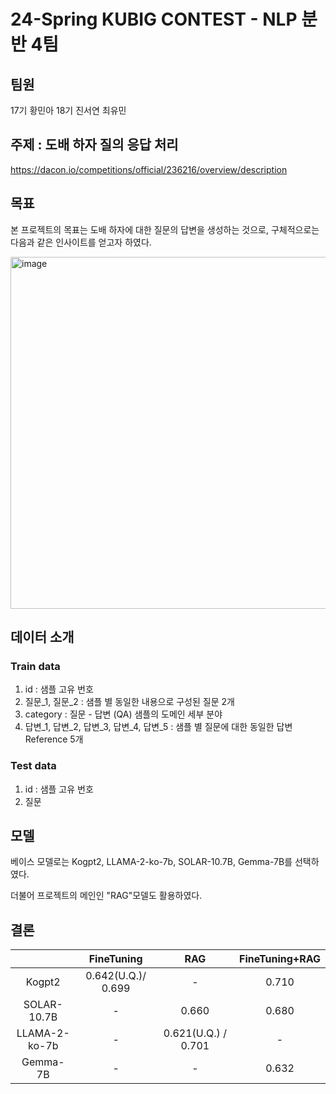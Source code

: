 # 24-Spring KUBIG CONTEST - NLP 분반 4팀
## 팀원
17기 황민아 18기 진서연 최유민
## 주제 : 도배 하자 질의 응답 처리 
https://dacon.io/competitions/official/236216/overview/description
## 목표
본 프로젝트의 목표는 도배 하자에 대한 질문의 답변을 생성하는 것으로, 구체적으로는 다음과 같은 인사이트를 얻고자 하였다.

<img width="563" alt="image" src="https://github.com/KU-BIG/KUBIG_2024_SPRING/assets/138692039/c03d3001-c6c7-4153-9d4f-1f8a72ec36b0">

## 데이터 소개
### Train data
1. id : 샘플 고유 번호
2. 질문_1, 질문_2 : 샘플 별 동일한 내용으로 구성된 질문 2개
3. category : 질문 - 답변 (QA) 샘플의 도메인 세부 분야
4. 답변_1, 답변_2, 답변_3, 답변_4, 답변_5 : 샘플 별 질문에 대한 동일한 답변 Reference 5개

### Test data
1.  id : 샘플 고유 번호
2.  질문
## 모델
베이스 모델로는 Kogpt2, LLAMA-2-ko-7b, SOLAR-10.7B, Gemma-7B를 선택하였다.

더불어 프로젝트의 메인인 "RAG"모델도 활용하였다. 

## 결론
||FineTuning|RAG|FineTuning+RAG|
|:---:|:---:|:---:|:---:|
|Kogpt2|0.642(U.Q.)/ 0.699|-|0.710|
|SOLAR-10.7B|-|0.660|0.680|
|LLAMA-2-ko-7b|-|0.621(U.Q.) / 0.701|-|
|Gemma-7B|-|-|0.632|

